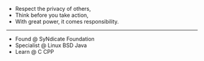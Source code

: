 - Respect the privacy of others,
- Think before you take action,
- With great power, it comes responsibility.
- ----
- Found @ SyNdicate Foundation
- Specialist @ Linux BSD Java 
- Learn @ C CPP
